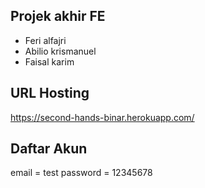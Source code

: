 ## Projek akhir FE

- Feri alfajri
- Abilio krismanuel
- Faisal karim

## URL Hosting

https://second-hands-binar.herokuapp.com/

## Daftar Akun

email = test
password = 12345678
